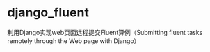 # django_fluent
利用Django实现web页面远程提交Fluent算例（Submitting fluent tasks remotely through the Web page with Django）
